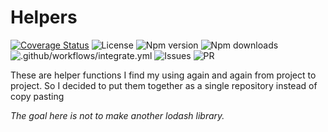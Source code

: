 # Helpers
[![Coverage Status](https://coveralls.io/repos/github/bcdbuddy/helpers/badge.svg?branch=master)](https://coveralls.io/github/bcdbuddy/helpers?branch=master)
![License](https://img.shields.io/npm/l/helpers)
![Npm version](https://img.shields.io/npm/v/helpers)
![Npm downloads](https://img.shields.io/npm/dm/helpers)
![.github/workflows/integrate.yml](https://github.com/bcdbuddy/helpers/workflows/.github/workflows/integrate.yml/badge.svg)
![Issues](https://img.shields.io/github/issues/bcdbuddy/helpers)
![PR](https://img.shields.io/github/issues-pr/bcdbuddy/helpers)

These are helper functions I find my using again and again from project to project. So I decided to put them together as a single repository instead of copy pasting

*The goal here is not to make another lodash library.*
